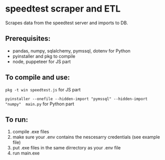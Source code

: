 # speedtest scraper and ETL
Scrapes data from the speedtest server and imports to DB.

## Prerequisites:
- pandas, numpy, sqlalchemy, pymssql, dotenv for Python
- pyinstaller and pkg to compile 
- node, puppeteer for JS part

## To compile and use:
`pkg -t win speedtest.js` for JS part

`pyinstaller --onefile --hidden-import "pymssql" --hidden-import "numpy"  main.py` for Python part

## To run:
1. compile .exe files
2. make sure your .env contains the nescesarry credentials (see example file)
3. put .exe files in the same dirrectory as your .env file
4. run main.exe 
